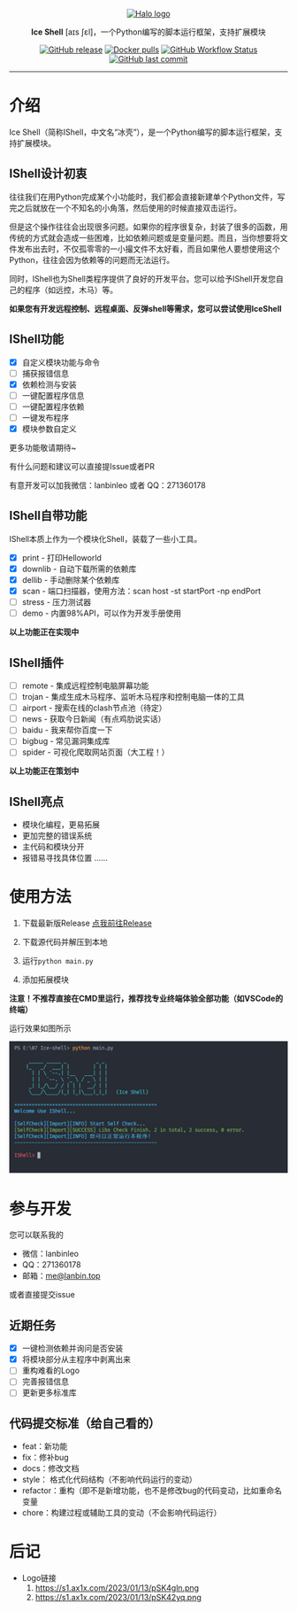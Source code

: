 <p align="center">
    <a href="https://hice.run" target="_blank" rel="noopener noreferrer">
        <img width="100" src="https://s1.ax1x.com/2023/01/13/pSK4gln.png" alt="Halo logo" />
    </a>
</p>

<p align="center"><b>Ice Shell</b> [aɪs ʃɛl]，一个Python编写的脚本运行框架，支持扩展模块</p>

<p align="center">
<a href="https://github.com/lanbinshijie/IceShell"><img alt="GitHub release" src="https://img.shields.io/github/release/lanbinshijie/IceShell.svg?style=flat-square&include_prereleases" /></a>
<a href="https://github.com/lanbinshijie/IceShell"><img alt="Docker pulls" src="https://img.shields.io/github/license/lanbinshijie/iceshell?style=flat-square&color=yellow" /></a>
<a href="https://github.com/lanbinshijie/IceShell"><img alt="GitHub Workflow Status" src="https://img.shields.io/github/issues-raw/lanbinshijie/iceshell?style=flat-square" /></a><a href="https://github.com/lanbinshijie/IceShell"><img alt="GitHub last commit" src="https://img.shields.io/github/stars/lanbinshijie/iceshell?label=Github%20Stars&style=flat-square" /></a>
</p>

---

# 介绍
Ice Shell（简称IShell，中文名“冰壳”），是一个Python编写的脚本运行框架，支持扩展模块。

## IShell设计初衷
往往我们在用Python完成某个小功能时，我们都会直接新建单个Python文件，写完之后就放在一个不知名的小角落，然后使用的时候直接双击运行。

但是这个操作往往会出现很多问题。如果你的程序很复杂，封装了很多的函数，用传统的方式就会造成一些困难，比如依赖问题或是变量问题。而且，当你想要将文件发布出去时，不仅孤零零的一小撮文件不太好看，而且如果他人要想使用这个Python，往往会因为依赖等的问题而无法运行。

同时，IShell也为Shell类程序提供了良好的开发平台。您可以给予IShell开发您自己的程序（如远控，木马）等。

**如果您有开发远程控制、远程桌面、反弹shell等需求，您可以尝试使用IceShell**

## IShell功能

- [X] 自定义模块功能与命令
- [ ] 捕获报错信息
- [X] 依赖检测与安装
- [ ] 一键配置程序信息
- [ ] 一键配置程序依赖
- [ ] 一键发布程序
- [X] 模块参数自定义

更多功能敬请期待~

有什么问题和建议可以直接提Issue或者PR

有意开发可以加我微信：lanbinleo 或者 QQ：271360178

## IShell自带功能
IShell本质上作为一个模块化Shell，装载了一些小工具。

- [X] print - 打印Helloworld
- [X] downlib - 自动下载所需的依赖库
- [X] dellib - 手动删除某个依赖库
- [X] scan - 端口扫描器，使用方法：scan host -st startPort -np endPort
- [ ] stress - 压力测试器
- [ ] demo - 内置98%API，可以作为开发手册使用

**以上功能正在实现中**

## IShell插件

- [ ] remote - 集成远程控制电脑屏幕功能
- [ ] trojan - 集成生成木马程序、监听木马程序和控制电脑一体的工具
- [ ] airport - 搜索在线的clash节点池（待定）
- [ ] news - 获取今日新闻（有点鸡肋说实话）
- [ ] baidu - 我来帮你百度一下
- [ ] bigbug - 常见漏洞集成库
- [ ] spider - 可视化爬取网站页面（大工程！）

**以上功能正在策划中**

## IShell亮点

- 模块化编程，更易拓展
- 更加完整的错误系统
- 主代码和模块分开
- 报错易寻找具体位置
......

# 使用方法

1. 下载最新版Release [点我前往Release](https://github.com/lanbinshijie/IceShell/releases)

2. 下载源代码并解压到本地

3. 运行`python main.py`

4. 添加拓展模块

**注意！不推荐直接在CMD里运行，推荐找专业终端体验全部功能（如VSCode的终端）**

运行效果如图所示

![Run Shell](./docs/img/runShell.png)

# 参与开发

您可以联系我的
- 微信：lanbinleo
- QQ：271360178
- 邮箱：[me@lanbin.top](mailto:me@lanbin.top)

或者直接提交issue

## 近期任务

- [X] 一键检测依赖并询问是否安装
- [X] 将模块部分从主程序中剥离出来
- [ ] 重构难看的Logo
- [ ] 完善报错信息
- [ ] 更新更多标准库

## 代码提交标准（给自己看的）
- feat：新功能
- fix：修补bug
- docs：修改文档
- style： 格式化代码结构（不影响代码运行的变动）
- refactor：重构（即不是新增功能，也不是修改bug的代码变动，比如重命名变量
- chore：构建过程或辅助工具的变动（不会影响代码运行）

# 后记

- Logo链接
    1. https://s1.ax1x.com/2023/01/13/pSK4gln.png
    2. https://s1.ax1x.com/2023/01/13/pSK42yq.png
